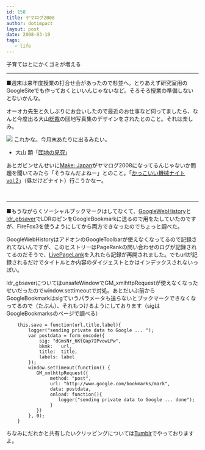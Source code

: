 ```yaml
---
id: 158
title: ヤマログ2008
author: dotimpact
layout: post
date: 2008-03-10
tags:
   - life
---
```

子育てはとにかくゴミが増える

* * *

■週末は来年度授業の打合せ会があったので杉並へ。とりあえず研究室用のGoogleSiteでも作っておくといいんじゃないなど。そろそろ授業の準備しないとないかんな。

オーオカ先生と久しぶりにお会いしたので最近のお仕事など伺ってましたら、なんと今度出る大山[総裁][1]の団地写真集のデザインをされたとのこと。それは楽しみ。

<img class="img_R" src="http://ec2.images-amazon.com/images/I/51xaBm89hGL._AA240_.jpg" /> これかな。今月末あたりに出るみたい。

  * 大山 顕「[団地の見究][2]」　

あとガビンせんせいに[Make: Japan][3]がヤマログ2008になってるんじゃないか問題を聞いてみたら「そうなんだよねー」とのこと。「[かっこいい機械ナイトvol.2][4]」（昼だけどナイト）行こうかなー。

<br class="clear" />

* * *

■もうながらくソーシャルブックマークはしてなくて、[GoogleWebHistory][5]と[ldr_gbsaver][6]でLDRのピンをGoogleBookmarkに送るので用をたしていたのですが、FireFox3を使うようにしてから両方できなったのでちょっと調べた。

GoogleWebHistoryはアドオンのGoogleToolbarが使えなくなってるので記録されてないんですが、このヒストリーはPageRankの問い合わせのログが記録されてるのだそうで、[LivePageLank][7]を入れたら記録が再開されました。でもurlが記録されるだけでタイトルとか内容のダイジェストとかはインデックスされないっぽい。

ldr&#95;gbsaverについてはunsafeWindowでGM&#95;xmlhttpRequestが使えなくなったせいだったのでwindow.settimeoutで対処。あとだいぶ前からGoogleBookmarkはsigていうパラメータも送らないとブックマークできなくなってるので（たぶん）、それもつけるようにしております（sigはGoogleBookmarksのページで調べる）

        this.save = function(url,title,label){
            logger("sending private data to Google ... ");
            var postdata = form_encode({
                sig: "dGmsNr_6KtQap7IPvowLPw",
                bkmk:   url,
                title:  title,
                labels: label
            });
            window.setTimeout(function() {
               GM_xmlhttpRequest({
                    method: "post",
                    url: "http://www.google.com/bookmarks/mark",
                    data: postdata,
                    onload: function(){
                       logger("sending private data to Google ... done");
                    }
               })
            }, 0);
        }
    

ちなみにだれかと共有したいクリッピングについては[Tumblr][8]でやっておりますよ。

 [1]: http://homepage2.nifty.com/danti/
 [2]: http://www.amazon.co.jp/gp/product/4487802598?ie=UTF8&tag=dotimpact-22&link_code=as3&camp=767&creative=3999&creativeASIN=4487802598
 [3]: http://jp.makezine.com/blog/
 [4]: http://jp.makezine.com/blog/2008/03/core_memory.html
 [5]: http://www.google.com/history/
 [6]: http://la.ma.la/blog/diary_200605070200.htm
 [7]: https://addons.mozilla.org/ja/firefox/addon/2007
 [8]: http://dotimpact.tumblr.com/
